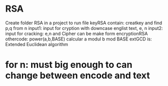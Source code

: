# RSA
Create folder RSA in a project to run file
keyRSA contain: creatkey and find p,q from n
input1: input for cryption with downcase englist text, e, n
input2: input for cracking: e,n and Cipher can be make form encryptionRSA
othercode: power(a,b,BASE) calcular a modul b mod BASE
           extGCD is: Extended Euclidean algorithm
# for n: must big enough to can change between encode and text

